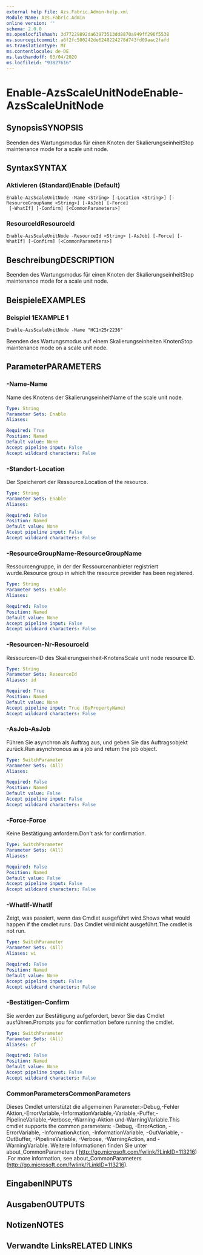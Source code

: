```yaml
---
external help file: Azs.Fabric.Admin-help.xml
Module Name: Azs.Fabric.Admin
online version: ''
schema: 2.0.0
ms.openlocfilehash: 3d77229892da63973513dd8870a949ff296f5538
ms.sourcegitcommit: a6f2fc500242de6248224278d743fd09aac2fafd
ms.translationtype: MT
ms.contentlocale: de-DE
ms.lasthandoff: 03/04/2020
ms.locfileid: "93827616"
---
```

# <span data-ttu-id="19f2a-101">Enable-AzsScaleUnitNode</span><span class="sxs-lookup"><span data-stu-id="19f2a-101">Enable-AzsScaleUnitNode</span></span>

## <span data-ttu-id="19f2a-102">Synopsis</span><span class="sxs-lookup"><span data-stu-id="19f2a-102">SYNOPSIS</span></span>
<span data-ttu-id="19f2a-103">Beenden des Wartungsmodus für einen Knoten der Skalierungseinheit</span><span class="sxs-lookup"><span data-stu-id="19f2a-103">Stop maintenance mode for a scale unit node.</span></span>

## <span data-ttu-id="19f2a-104">Syntax</span><span class="sxs-lookup"><span data-stu-id="19f2a-104">SYNTAX</span></span>

### <span data-ttu-id="19f2a-105">Aktivieren (Standard)</span><span class="sxs-lookup"><span data-stu-id="19f2a-105">Enable (Default)</span></span>
```
Enable-AzsScaleUnitNode -Name <String> [-Location <String>] [-ResourceGroupName <String>] [-AsJob] [-Force]
 [-WhatIf] [-Confirm] [<CommonParameters>]
```

### <span data-ttu-id="19f2a-106">ResourceId</span><span class="sxs-lookup"><span data-stu-id="19f2a-106">ResourceId</span></span>
```
Enable-AzsScaleUnitNode -ResourceId <String> [-AsJob] [-Force] [-WhatIf] [-Confirm] [<CommonParameters>]
```

## <span data-ttu-id="19f2a-107">Beschreibung</span><span class="sxs-lookup"><span data-stu-id="19f2a-107">DESCRIPTION</span></span>
<span data-ttu-id="19f2a-108">Beenden des Wartungsmodus für einen Knoten der Skalierungseinheit</span><span class="sxs-lookup"><span data-stu-id="19f2a-108">Stop maintenance mode for a scale unit node.</span></span>

## <span data-ttu-id="19f2a-109">Beispiele</span><span class="sxs-lookup"><span data-stu-id="19f2a-109">EXAMPLES</span></span>

### <span data-ttu-id="19f2a-110">Beispiel 1</span><span class="sxs-lookup"><span data-stu-id="19f2a-110">EXAMPLE 1</span></span>
```
Enable-AzsScaleUnitNode -Name "HC1n25r2236"
```

<span data-ttu-id="19f2a-111">Beenden des Wartungsmodus auf einem Skalierungseinheiten Knoten</span><span class="sxs-lookup"><span data-stu-id="19f2a-111">Stop maintenance mode on a scale unit node.</span></span>

## <span data-ttu-id="19f2a-112">Parameter</span><span class="sxs-lookup"><span data-stu-id="19f2a-112">PARAMETERS</span></span>

### <span data-ttu-id="19f2a-113">-Name</span><span class="sxs-lookup"><span data-stu-id="19f2a-113">-Name</span></span>
<span data-ttu-id="19f2a-114">Name des Knotens der Skalierungseinheit</span><span class="sxs-lookup"><span data-stu-id="19f2a-114">Name of the scale unit node.</span></span>

```yaml
Type: String
Parameter Sets: Enable
Aliases:

Required: True
Position: Named
Default value: None
Accept pipeline input: False
Accept wildcard characters: False
```

### <span data-ttu-id="19f2a-115">-Standort</span><span class="sxs-lookup"><span data-stu-id="19f2a-115">-Location</span></span>
<span data-ttu-id="19f2a-116">Der Speicherort der Ressource.</span><span class="sxs-lookup"><span data-stu-id="19f2a-116">Location of the resource.</span></span>

```yaml
Type: String
Parameter Sets: Enable
Aliases:

Required: False
Position: Named
Default value: None
Accept pipeline input: False
Accept wildcard characters: False
```

### <span data-ttu-id="19f2a-117">-ResourceGroupName</span><span class="sxs-lookup"><span data-stu-id="19f2a-117">-ResourceGroupName</span></span>
<span data-ttu-id="19f2a-118">Ressourcengruppe, in der der Ressourcenanbieter registriert wurde.</span><span class="sxs-lookup"><span data-stu-id="19f2a-118">Resource group in which the resource provider has been registered.</span></span>

```yaml
Type: String
Parameter Sets: Enable
Aliases:

Required: False
Position: Named
Default value: None
Accept pipeline input: False
Accept wildcard characters: False
```

### <span data-ttu-id="19f2a-119">-Resourcen-Nr</span><span class="sxs-lookup"><span data-stu-id="19f2a-119">-ResourceId</span></span>
<span data-ttu-id="19f2a-120">Ressourcen-ID des Skalierungseinheit-Knotens</span><span class="sxs-lookup"><span data-stu-id="19f2a-120">Scale unit node resource ID.</span></span>

```yaml
Type: String
Parameter Sets: ResourceId
Aliases: id

Required: True
Position: Named
Default value: None
Accept pipeline input: True (ByPropertyName)
Accept wildcard characters: False
```

### <span data-ttu-id="19f2a-121">-AsJob</span><span class="sxs-lookup"><span data-stu-id="19f2a-121">-AsJob</span></span>
<span data-ttu-id="19f2a-122">Führen Sie asynchron als Auftrag aus, und geben Sie das Auftragsobjekt zurück.</span><span class="sxs-lookup"><span data-stu-id="19f2a-122">Run asynchronous as a job and return the job object.</span></span>

```yaml
Type: SwitchParameter
Parameter Sets: (All)
Aliases:

Required: False
Position: Named
Default value: False
Accept pipeline input: False
Accept wildcard characters: False
```

### <span data-ttu-id="19f2a-123">-Force</span><span class="sxs-lookup"><span data-stu-id="19f2a-123">-Force</span></span>
<span data-ttu-id="19f2a-124">Keine Bestätigung anfordern.</span><span class="sxs-lookup"><span data-stu-id="19f2a-124">Don't ask for confirmation.</span></span>

```yaml
Type: SwitchParameter
Parameter Sets: (All)
Aliases:

Required: False
Position: Named
Default value: False
Accept pipeline input: False
Accept wildcard characters: False
```

### <span data-ttu-id="19f2a-125">-WhatIf</span><span class="sxs-lookup"><span data-stu-id="19f2a-125">-WhatIf</span></span>
<span data-ttu-id="19f2a-126">Zeigt, was passiert, wenn das Cmdlet ausgeführt wird.</span><span class="sxs-lookup"><span data-stu-id="19f2a-126">Shows what would happen if the cmdlet runs.</span></span>
<span data-ttu-id="19f2a-127">Das Cmdlet wird nicht ausgeführt.</span><span class="sxs-lookup"><span data-stu-id="19f2a-127">The cmdlet is not run.</span></span>

```yaml
Type: SwitchParameter
Parameter Sets: (All)
Aliases: wi

Required: False
Position: Named
Default value: None
Accept pipeline input: False
Accept wildcard characters: False
```

### <span data-ttu-id="19f2a-128">-Bestätigen</span><span class="sxs-lookup"><span data-stu-id="19f2a-128">-Confirm</span></span>
<span data-ttu-id="19f2a-129">Sie werden zur Bestätigung aufgefordert, bevor Sie das Cmdlet ausführen.</span><span class="sxs-lookup"><span data-stu-id="19f2a-129">Prompts you for confirmation before running the cmdlet.</span></span>

```yaml
Type: SwitchParameter
Parameter Sets: (All)
Aliases: cf

Required: False
Position: Named
Default value: None
Accept pipeline input: False
Accept wildcard characters: False
```

### <span data-ttu-id="19f2a-130">CommonParameters</span><span class="sxs-lookup"><span data-stu-id="19f2a-130">CommonParameters</span></span>
<span data-ttu-id="19f2a-131">Dieses Cmdlet unterstützt die allgemeinen Parameter:-Debug,-Fehler Aktion,-ErrorVariable,-InformationVariable,-Variable,-Puffer,-PipelineVariable,-Verbose,-Warning-Aktion und-WarningVariable.</span><span class="sxs-lookup"><span data-stu-id="19f2a-131">This cmdlet supports the common parameters: -Debug, -ErrorAction, -ErrorVariable, -InformationAction, -InformationVariable, -OutVariable, -OutBuffer, -PipelineVariable, -Verbose, -WarningAction, and -WarningVariable.</span></span> <span data-ttu-id="19f2a-132">Weitere Informationen finden Sie unter about_CommonParameters ( http://go.microsoft.com/fwlink/?LinkID=113216) .</span><span class="sxs-lookup"><span data-stu-id="19f2a-132">For more information, see about_CommonParameters (http://go.microsoft.com/fwlink/?LinkID=113216).</span></span>

## <span data-ttu-id="19f2a-133">Eingaben</span><span class="sxs-lookup"><span data-stu-id="19f2a-133">INPUTS</span></span>

## <span data-ttu-id="19f2a-134">Ausgaben</span><span class="sxs-lookup"><span data-stu-id="19f2a-134">OUTPUTS</span></span>

## <span data-ttu-id="19f2a-135">Notizen</span><span class="sxs-lookup"><span data-stu-id="19f2a-135">NOTES</span></span>

## <span data-ttu-id="19f2a-136">Verwandte Links</span><span class="sxs-lookup"><span data-stu-id="19f2a-136">RELATED LINKS</span></span>
